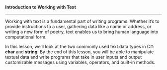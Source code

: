 **Introduction to Working with Text**
***
Working with text is a fundamental part of writing programs. Whether it’s to provide instructions to a user, gathering data like a name or address, or writing a new form of poetry, text enables us to bring human language into computational form.

In this lesson, we’ll look at the two commonly used text data types in C#: **char** and **string**. By the end of this lesson, you will be able to manipulate textual data and write programs that take in user inputs and output customizable messages using variables, operators, and built-in methods.
